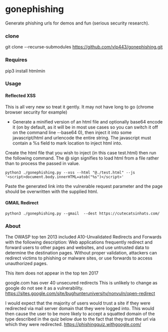 # gonephishing


Generate phishing urls for demos and fun (serious security research).

### clone

git clone --recurse-submodules https://github.com/vlp443/gonephishing.git

### Requires

pip3 install htmlmin


### Usage

#### Reflected XSS
This is all very new so treat it gently. It may not have long to go (chrome browser security for example)

 * Generate a minified version of an html file and optionally base64 encode it (on by default, as it will be in most use cases so you can switch it off on the command line --base64 0), then inject it into some javascript/html and urlencode the entire string.  The javascript must contain a %s field to mark location to inject html into.  

Create the html file that you wish to inject (in this case test.html) then run the following command.  The @ sign signifies to load html from a file rather than to process the passed in value.
~~~
python3 ./gonephishing.py --xss --html "@./test.html" --js '<script>document.body.innerHTML=atob("%s")</script>'
~~~
Paste the generated link into the vulnerable request parameter and the page should be overwritten with the supplied html.


#### GMAIL Redirect

~~~
python3 ./gonephishing.py --gmail  --dest https://cutecatsinhats.com/ 
~~~


### About
The OWASP top ten 2013 included A10-Unvalidated Redirects and Forwards with the following description:
Web applications frequently redirect and forward users to other pages and websites, and use untrusted data to determine the destination pages. Without proper validation, attackers can redirect victims to phishing or malware sites, or use forwards to access unauthorized pages. 

This item does not appear in the top ten 2017

google.com has over 40 unsecured redirects  This is unlikely to change as google do not see it as a vulnerability. https://sites.google.com/site/bughunteruniversity/nonvuln/open-redirect


I would expect that the majority of users would trust a site if they were redirected via mail server domain that they were logged into.  This would then cause the user to be more likely to accept a squatted domain of the type described in the quiz below due to the fact that they trust the url via which they were redirected.
 https://phishingquiz.withgoogle.com/



